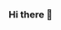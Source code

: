 ### Hi there 👋

<!--
**flavio-junior/flavio-junior** is a ✨ _special_ ✨ repository because its `README.md` (this file) appears on your GitHub profile.

Here are some ideas to get you started:

- 🔭 I’m currently working on android projects.
- 🌱 I’m currently learning Design Patterns in Kotlin, html5 and css3.
- 💬 Ask me about ...
- 📫 How to reach me:  [linktr.ee](https://linktr.ee/flaviojunior.ofc)
-->
